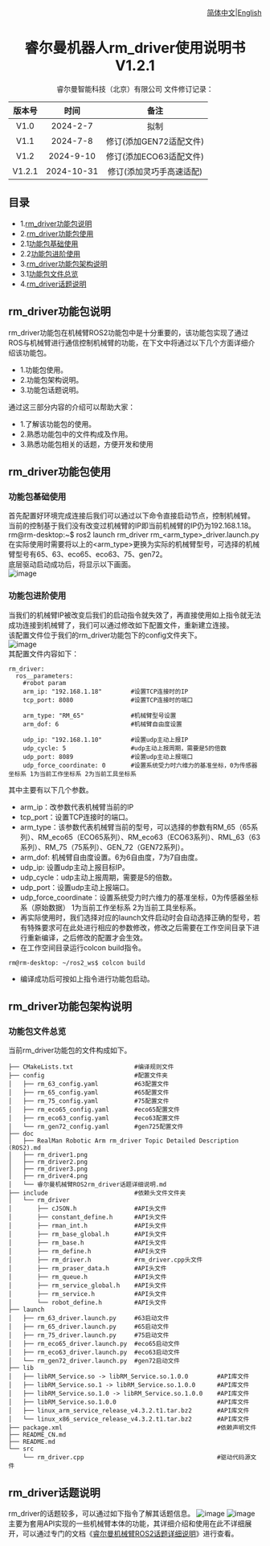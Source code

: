 <div align="right">
 
[简体中文](https://github.com/RealManRobot/ros2_rm_robot/blob/foxy/rm_driver/README_CN.md)|[English](https://github.com/RealManRobot/ros2_rm_robot/blob/foxy/rm_driver/README.md)

</div>

<div align="center">

# 睿尔曼机器人rm_driver使用说明书V1.2.1
 
睿尔曼智能科技（北京）有限公司 
文件修订记录：

| 版本号| 时间   | 备注  | 
| :---: | :-----: | :---: |
|V1.0    |2024-2-7  |拟制 |
|V1.1    |2024-7-8  |修订(添加GEN72适配文件) |
|V1.2    |2024-9-10 |修订(添加ECO63适配文件) |
|V1.2.1  |2024-10-31|修订(添加灵巧手高速适配) |

</div>

## 目录
* 1.[rm_driver功能包说明](#rm_driver功能包说明)
* 2.[rm_driver功能包使用](#rm_driver功能包使用)
* 2.1[功能包基础使用](#功能包基础使用)
* 2.2[功能包进阶使用](#功能包进阶使用)
* 3.[rm_driver功能包架构说明](#rm_driver功能包架构说明)
* 3.1[功能包文件总览](#功能包文件总览)
* 4.[rm_driver话题说明](#rm_driver话题说明)

## rm_driver功能包说明
rm_driver功能包在机械臂ROS2功能包中是十分重要的，该功能包实现了通过ROS与机械臂进行通信控制机械臂的功能，在下文中将通过以下几个方面详细介绍该功能包。  
* 1.功能包使用。  
* 2.功能包架构说明。  
* 3.功能包话题说明。

通过这三部分内容的介绍可以帮助大家：  
* 1.了解该功能包的使用。  
* 2.熟悉功能包中的文件构成及作用。  
* 3.熟悉功能包相关的话题，方便开发和使用  
## rm_driver功能包使用
### 功能包基础使用
首先配置好环境完成连接后我们可以通过以下命令直接启动节点，控制机械臂。  
当前的控制基于我们没有改变过机械臂的IP即当前机械臂的IP仍为192.168.1.18。  
rm@rm-desktop:~$ ros2 launch rm_driver rm_<arm_type>_driver.launch.py  
在实际使用时需要将以上的<arm_type>更换为实际的机械臂型号，可选择的机械臂型号有65、63、eco65、eco63、75、gen72。  
底层驱动启动成功后，将显示以下画面。  
![image](doc/rm_driver1.png)  
### 功能包进阶使用
当我们的机械臂IP被改变后我们的启动指令就失效了，再直接使用如上指令就无法成功连接到机械臂了，我们可以通过修改如下配置文件，重新建立连接。  
该配置文件位于我们的rm_driver功能包下的config文件夹下。  
![image](doc/rm_driver4.png)  
其配置文件内容如下：

```
rm_driver:   
  ros__parameters:  
    #robot param  
    arm_ip: "192.168.1.18"        #设置TCP连接时的IP  
    tcp_port: 8080                #设置TCP连接时的端口  
    
    arm_type: "RM_65"             #机械臂型号设置    
    arm_dof: 6                    #机械臂自由度设置  

    udp_ip: "192.168.1.10"        #设置udp主动上报IP  
    udp_cycle: 5                  #udp主动上报周期，需要是5的倍数  
    udp_port: 8089                #设置udp主动上报端口  
    udp_force_coordinate: 0       #设置系统受力时六维力的基准坐标，0为传感器坐标系 1为当前工作坐标系 2为当前工具坐标系
```

其中主要有以下几个参数。
* arm_ip：改参数代表机械臂当前的IP
* tcp_port：设置TCP连接时的端口。
* arm_type：该参数代表机械臂当前的型号，可以选择的参数有RM_65（65系列）、RM_eco65（ECO65系列）、RM_eco63（ECO63系列）、RML_63（63系列）、RM_75（75系列）、GEN_72（GEN72系列）。
* arm_dof: 机械臂自由度设置。6为6自由度，7为7自由度。
* udp_ip: 设置udp主动上报目标IP。
* udp_cycle：udp主动上报周期，需要是5的倍数。
* udp_port：设置udp主动上报端口。
* udp_force_coordinate：设置系统受力时六维力的基准坐标，0为传感器坐标系（原始数据） 1为当前工作坐标系 2为当前工具坐标系。
* 再实际使用时，我们选择对应的launch文件启动时会自动选择正确的型号，若有特殊要求可在此处进行相应的参数修改，修改之后需要在工作空间目录下进行重新编译，之后修改的配置才会生效。
* 在工作空间目录运行colcon build指令。

```
rm@rm-desktop: ~/ros2_ws$ colcon build
```

* 编译成功后可按如上指令进行功能包启动。
## rm_driver功能包架构说明
### 功能包文件总览
当前rm_driver功能包的文件构成如下。

```
├── CMakeLists.txt                 #编译规则文件
├── config                         #配置文件夹
│   ├── rm_63_config.yaml          #63配置文件
│   ├── rm_65_config.yaml          #65配置文件
│   ├── rm_75_config.yaml          #75配置文件
│   ├── rm_eco65_config.yaml       #eco65配置文件
│   ├── rm_eco63_config.yaml       #eco63配置文件
│   └── rm_gen72_config.yaml       #gen725配置文件
├── doc
│   ├── RealMan Robotic Arm rm_driver Topic Detailed Description (ROS2).md
│   ├── rm_driver1.png
│   ├── rm_driver2.png
│   ├── rm_driver3.png
│   ├── rm_driver4.png
│   └── 睿尔曼机械臂ROS2rm_driver话题详细说明.md
├── include                        #依赖头文件文件夹
│   └── rm_driver
│       ├── cJSON.h                #API头文件
│       ├── constant_define.h      #API头文件
│       ├── rman_int.h             #API头文件
│       ├── rm_base_global.h       #API头文件
│       ├── rm_base.h              #API头文件
│       ├── rm_define.h            #API头文件
│       ├── rm_driver.h            #rm_driver.cpp头文件
│       ├── rm_praser_data.h       #API头文件
│       ├── rm_queue.h             #API头文件
│       ├── rm_service_global.h    #API头文件
│       ├── rm_service.h           #API头文件
│       └── robot_define.h         #API头文件
├── launch
│   ├── rm_63_driver.launch.py     #63启动文件
│   ├── rm_65_driver.launch.py     #65启动文件
│   ├── rm_75_driver.launch.py     #75启动文件
│   ├── rm_eco65_driver.launch.py  #eco65启动文件
│   ├── rm_eco63_driver.launch.py  #eco63启动文件
│   └── rm_gen72_driver.launch.py  #gen72启动文件
├── lib
│   ├── libRM_Service.so -> libRM_Service.so.1.0.0        #API库文件
│   ├── libRM_Service.so.1 -> libRM_Service.so.1.0.0      #API库文件
│   ├── libRM_Service.so.1.0 -> libRM_Service.so.1.0.0    #API库文件
│   ├── libRM_Service.so.1.0.0                            #API库文件
│   ├── linux_arm_service_release_v4.3.2.t1.tar.bz2       #API库文件
│   └── linux_x86_service_release_v4.3.2.t1.tar.bz2       #API库文件
├── package.xml                                           #依赖声明文件
├── README_CN.md
├── README.md
└── src
    └── rm_driver.cpp                                     #驱动代码源文件
```

## rm_driver话题说明
rm_driver的话题较多，可以通过如下指令了解其话题信息。
![image](doc/rm_driver2.png)
![image](doc/rm_driver3.png)  
主要为套用API实现的一些机械臂本体的功能，其详细介绍和使用在此不详细展开，可以通过专门的文档《[睿尔曼机械臂ROS2话题详细说明](https://github.com/RealManRobot/ros2_rm_robot/blob/foxy/rm_driver/doc/%E7%9D%BF%E5%B0%94%E6%9B%BC%E6%9C%BA%E6%A2%B0%E8%87%82ROS2rm_driver%E8%AF%9D%E9%A2%98%E8%AF%A6%E7%BB%86%E8%AF%B4%E6%98%8E.md)》进行查看。
